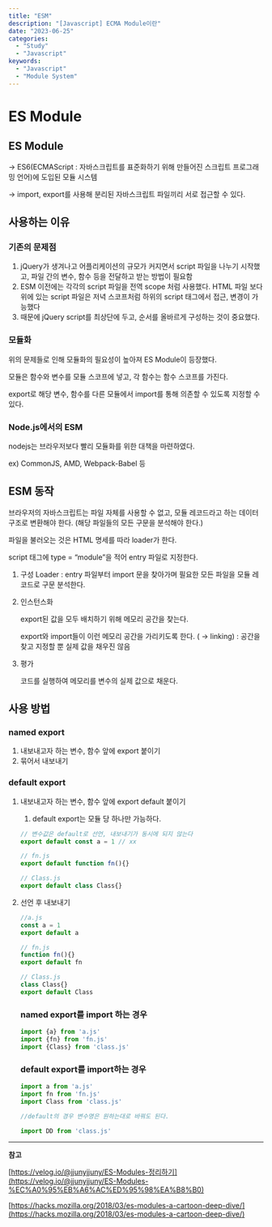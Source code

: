 ```yaml
---
title: "ESM"
description: "[Javascript] ECMA Module이란"
date: "2023-06-25"
categories:
  - "Study"
  - "Javascript"
keywords:
  - "Javascript"
  - "Module System"
---
```


# ES Module

## ES Module

→ ES6(ECMAScript : 자바스크립트를 표준화하기 위해 만들어진 스크립트 프로그래밍 언어)에 도입된 모듈 시스템

→ import, export를 사용해 분리된 자바스크립트 파일끼리 서로 접근할 수 있다.

## 사용하는 이유

### 기존의 문제점

1. jQuery가 생겨나고 어플리케이션의 규모가 커지면서 script 파일을 나누기 시작했고, 파일 간의 변수, 함수 등을 전달하고 받는 방법이 필요함
2. ESM 이전에는 각각의 script 파일을 전역 scope 처럼 사용했다. HTML 파일 보다 위에 있는 script 파일은 저녁 스코프처럼 하위의 script 태그에서 접근, 변경이 가능했다
3. 때문에 jQuery script를 최상단에 두고, 순서를 올바르게 구성하는 것이 중요했다.

### 모듈화

위의 문제들로 인해 모듈화의 필요성이 높아져 ES Module이 등장했다.

모듈은 함수와 변수를 모듈 스코프에 넣고, 각 함수는 함수 스코프를 가진다.

export로 해당 변수, 함수를 다른 모듈에서 import를 통해 의존할 수 있도록 지정할 수 있다.

### Node.js에서의 ESM

nodejs는 브라우저보다 빨리 모듈화를 위한 대책을 마련하였다.

ex) CommonJS, AMD, Webpack-Babel 등

## ESM 동작

브라우저의 자바스크립트는 파일 자체를 사용할 수 없고, 모듈 레코드라고 하는 데이터 구조로 변환해야 한다. (해당 파일들의 모든 구문을 분석해야 한다.)

파일을 불러오는 것은 HTML 명세를 따라 loader가 한다.

script 태그에 type = “module”을 적어 entry 파일로 지정한다.

1. 구성
Loader : entry 파일부터 import 문을 찾아가며 필요한 모든 파일을 모듈 레코드로 구문 분석한다.
2. 인스턴스화
    
    export된 값을 모두 배치하기 위해 메모리 공간을 찾는다.
    
    export와 import들이 이런 메모리 공간을 가리키도록 한다. ( → linking) : 공간을 찾고 지정할 뿐 실제 값을 채우진 않음
    
3. 평가
    
    코드를 실행하여 메모리를 변수의 실제 값으로 채운다.
    

## 사용 방법

### named export

1. 내보내고자 하는 변수, 함수 앞에 export 붙이기
2. 묶어서 내보내기

### default export

1. 내보내고자 하는 변수, 함수 앞에 export default 붙이기
    1. default export는 모듈 당 하나만 가능하다.
    
    ```jsx
    // 변수값은 default로 선언, 내보내기가 동시에 되지 않는다
    export default const a = 1 // xx
    
    // fn.js
    export default function fn(){}
    
    // Class.js
    export default class Class{}
    ```
    
2. 선언 후 내보내기
    
    ```jsx
    //a.js
    const a = 1
    export default a
    
    // fn.js
    function fn(){}
    export default fn
    
    // Class.js
    class Class{}
    export default Class
    ```
    
    ### named export를 import 하는 경우
    
    ```jsx
    import {a} from 'a.js'
    import {fn} from 'fn.js'
    import {Class} from 'class.js'
    ```
    
    ### default export를 import하는 경우
    
    ```jsx
    import a from 'a.js'
    import fn from 'fn.js'
    import Class from 'class.js'
    
    //default의 경우 변수명은 원하는대로 바꿔도 된다.
    
    import DD from 'class.js'
    ```
    

---

**참고**

[https://velog.io/@jjunyjjuny/ES-Modules-정리하기](https://velog.io/@jjunyjjuny/ES-Modules-%EC%A0%95%EB%A6%AC%ED%95%98%EA%B8%B0)

[https://hacks.mozilla.org/2018/03/es-modules-a-cartoon-deep-dive/](https://hacks.mozilla.org/2018/03/es-modules-a-cartoon-deep-dive/)
